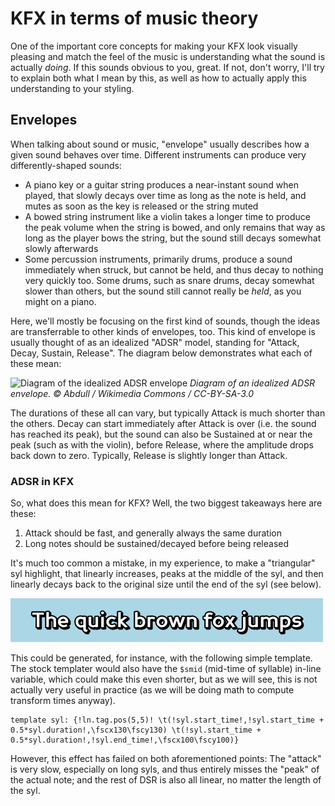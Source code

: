# KFX in terms of music theory

One of the important core concepts for making your KFX look visually pleasing and match the feel of the music is understanding what the sound is actually _doing_. If this sounds obvious to you, great. If not, don't worry, I'll try to explain both what I mean by this, as well as how to actually apply this understanding to your styling.

## Envelopes

When talking about sound or music, "envelope" usually describes how a given sound behaves over time. Different instruments can produce very differently-shaped sounds:

- A piano key or a guitar string produces a near-instant sound when played, that slowly decays over time as long as the note is held, and mutes as soon as the key is released or the string muted
- A bowed string instrument like a violin takes a longer time to produce the peak volume when the string is bowed, and only remains that way as long as the player bows the string, but the sound still decays somewhat slowly afterwards
- Some percussion instruments, primarily drums, produce a sound immediately when struck, but cannot be held, and thus decay to nothing very quickly too. Some drums, such as snare drums, decay somewhat slower than others, but the sound still cannot really be _held_, as you might on a piano.
<!-- TODO: add more examples here? -->

Here, we'll mostly be focusing on the first kind of sounds, though the ideas are transferrable to other kinds of envelopes, too. This kind of envelope is usually thought of as an idealized "ADSR" model, standing for "Attack, Decay, Sustain, Release". The diagram below demonstrates what each of these mean:

![Diagram of the idealized ADSR envelope](https://upload.wikimedia.org/wikipedia/commons/thumb/e/ea/ADSR_parameter.svg/800px-ADSR_parameter.svg.png)
*Diagram of an idealized ADSR envelope. © Abdull / Wikimedia Commons / CC-BY-SA-3.0*

The durations of these all can vary, but typically Attack is much shorter than the others. Decay can start immediately after Attack is over (i.e. the sound has reached its peak), but the sound can also be Sustained at or near the peak (such as with the violin), before Release, where the amplitude drops back down to zero. Typically, Release is slightly longer than Attack.

### ADSR in KFX

So, what does this mean for KFX? Well, the two biggest takeaways here are these:

1. Attack should be fast, and generally always the same duration
2. Long notes should be sustained/decayed before being released

It's much too common a mistake, in my experience, to make a "triangular" syl highlight, that linearly increases, peaks at the middle of the syl, and then linearly decays back to the original size until the end of the syl (see below).

![Demonstration of a triangular syl highlight](triangle-effect.gif)

This could be generated, for instance, with the following simple template. The stock templater would also have the `$smid` (mid-time of syllable) in-line variable, which could make this even shorter, but as we will see, this is not actually very useful in practice (as we will be doing math to compute transform times anyway).

```
template syl: {!ln.tag.pos(5,5)! \t(!syl.start_time!,!syl.start_time + 0.5*syl.duration!,\fscx130\fscy130) \t(!syl.start_time + 0.5*syl.duration!,!syl.end_time!,\fscx100\fscy100)}
```

However, this effect has failed on both aforementioned points: The "attack" is very slow, especially on long syls, and thus entirely misses the "peak" of the actual note; and the rest of DSR is also all linear, no matter the length of the syl.
